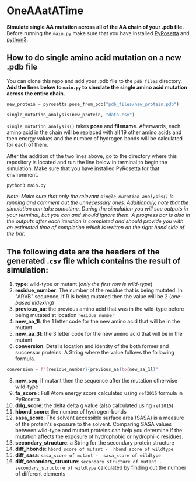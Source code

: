 # OneAAatATime
**Simulate single AA mutation across all of the AA chain of your .pdb file.** 
Before running the `main.py` make sure that you have installed [PyRosetta](https://www.pyrosetta.org/downloads) and [python3](https://www.python.org/downloads/).

## How to do single amino acid mutation on a new .pdb file
You can clone this repo and add your .pdb file to the `pdb_files` directory.
**Add the lines below to `main.py` to simulate the single amino acid mutation across the entire chain.**
```python
new_protein = pyrosetta.pose_from_pdb("pdb_files/new_protein.pdb")

single_mutation_analysis(new_protein, "data.csv")
```
`single_mutation_analysis()` takes **pose** and **filename**. Afterwards, each amino acid in the chain will be replaced with all 19 other amino acids and then energy values and the number of hydrogen bonds will be calculated for each of them. 

After the addition of the two lines above, go to the directory where this repository is located and run the line below in terminal to begin the simulation. Make sure that you have installed PyRosetta for that environment. 
```
python3 main.py
```
*Note: Make sure that only the relevant `single_mutation_analysis()` is running and comment out the unnecessary ones. Additionally, note that the simulation can take sometime. During the simulation you will see outputs in your terminal, but you can and should ignore them. A progress bar is also in the outputs after each iteration is completed and should provide you with an estimated time of completion which is written on the right hand side of the bar.*

## The following data are the headers of the generated .`csv` file which contains the result of simulation: 
1. **type**: wild-type or mutant (*only the first row is wild-type*) 
2. **residue_number**: The number of the residue that is being mutated. In "ARVB" sequence, if R is being mutated then the value will be 2 (*one-based indexing*)
3. **previous_aa**: the previous amino acid that was in the wild-type before being mutated at location `residue_number`
4. **new_aa_1l**: the 1 letter code for the new amino acid that will be in the mutant               
5. **new_aa_3l**: the 3 letter code for the new amino acid that will be in the mutant                       
6. **conversion**: Details location and identity of the both former and successor proteins. A String where the value follows the following formula. 
```python
conversion = f"{residue_number}{previous_aa}to{new_aa_1l}"
```
8. **new_seq**: if mutant then the sequence after the mutation otherwise wild-type
9. **fa_score** : Full Atom energy score calculated using `ref2015` formula in PyRosetta              
10. **ddg_score**: the delta delta g value (also calculated using `ref2015`)
11. **hbond_score**: the number of hydrogen-bonds  
12. **sasa_score**: The solvent accessible surface area (SASA) is a measure of the protein's exposure to the solvent. Comparing SASA values between wild-type and mutant proteins can help you determine if the mutation affects the exposure of hydrophobic or hydrophilic residues.            
13. **secondary_structure**: a String for the secondary protein structure
14. **diff_hbonds**: `hbond_score of mutant -  hbond_score of wildtype`
15. **diff_sasa**: `sasa_score of mutant -  sasa_score of wildtype`
16. **diff_secondary_structure**: `secondary_structure of mutant -  secondary_structure of wildtype` calculated by finding out the number of different elements 


